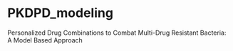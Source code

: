 # PKDPD_modeling
Personalized Drug Combinations to Combat Multi-Drug Resistant Bacteria:  A Model Based Approach
